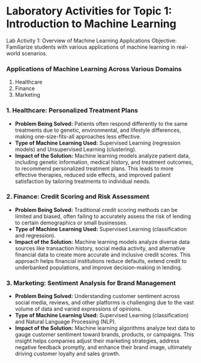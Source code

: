 # Laboratory Activities for Topic 1: Introduction to Machine Learning

Lab Activity 1: Overview of Machine Learning Applications
Objective: Familiarize students with various applications of machine learning in real-world scenarios.

 ### Applications of Machine Learning Across Various Domains
1. Healthcare
2. Finance
3. Marketing

### 1. Healthcare: Personalized Treatment Plans
* **Problem Being Solved:** Patients often respond differently to the same treatments due to genetic, environmental, and lifestyle differences, making one-size-fits-all approaches less effective.
* **Type of Machine Learning Used:** Supervised Learning (regression models) and Unsupervised Learning (clustering).
* **Impact of the Solution:** Machine learning models analyze patient data, including genetic information, medical history, and treatment outcomes, to recommend personalized treatment plans. This leads to more effective therapies, reduced side effects, and improved patient satisfaction by tailoring treatments to individual needs.

### 2. Finance: Credit Scoring and Risk Assessment
* **Problem Being Solved:** Traditional credit scoring methods can be limited and biased, often failing to accurately assess the risk of lending to certain demographics or small businesses.
* **Type of Machine Learning Used:** Supervised Learning (classification and regression).
* **Impact of the Solution:** Machine learning models analyze diverse data sources like transaction history, social media activity, and alternative financial data to create more accurate and inclusive credit scores. This approach helps financial institutions reduce defaults, extend credit to underbanked populations, and improve decision-making in lending.

### 3. Marketing: Sentiment Analysis for Brand Management
* **Problem Being Solved:** Understanding customer sentiment across social media, reviews, and other platforms is challenging due to the vast volume of data and varied expressions of opinions.
* **Type of Machine Learning Used:** Supervised Learning (classification) and Natural Language Processing (NLP).
* **Impact of the Solution:** Machine learning algorithms analyze text data to gauge customer sentiment toward brands, products, or campaigns. This insight helps companies adjust their marketing strategies, address negative feedback promptly, and enhance their brand image, ultimately driving customer loyalty and sales growth.
